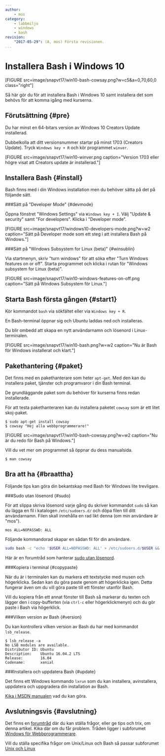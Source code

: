 ```yaml
---
author:
    - mos
category: 
    - labbmiljo
    - windows
    - bash
revision:
    "2017-05-29": (A, mos) Första revisionen.
...
```

Installera Bash i Windows 10
==================================

[FIGURE src=image/snapvt17/win10-bash-cowsay.png?w=c5&a=0,70,60,0 class="right"]

Så här gör du för att installera Bash i Windows 10 samt installera det som behövs för att komma igång med kurserna.

<!--more-->



Förutsättning {#pre}
-------------------------------

Du har minst en 64-bitars version av Windows 10 Creators Update installerad. 

Dubbelkolla att ditt versionsnummer startar på minst 1703 (Creators Update). Tryck `Windows key + R` och kör programmet `winver`. 

[FIGURE src=image/snapvt17/win10-winver.png caption="Version 1703 eller högre visat att Creators update är installerad."]



Installera Bash {#install}
-------------------------------

Bash finns med i din Windows installation men du behöver sätta på det på följande sätt.



###Sätt på "Developer Mode" {#devmode}

Öppna fönstret "Windows Settings" via `Windows key + I`. Välj "Update & security" samt "For developers". Klicka i "Developer mode".

[FIGURE src=image/snapvt17/windows10-developers-mode.png?w=w2 caption="Sätt på Developer mode som ett steg i att installera Bash på Windows."]



###Sätt på "Windows Subsystem for Linux (beta)" {#winsublin}

Via startmenyn, skriv "turn windows" för att söka efter "Turn Windows features on or off". Starta programmet och klicka i rutan för "Windows subsystem for Linux (beta)".

[FIGURE src=image/snapvt17/win10-windows-features-on-off.png caption="Sätt på Windows Subsystem för Linux."]



<!--
###Aktivera "Windows Subsystem for Linux (beta)" {#aktivera}

Du kan nu aktivera bash för Windows genom att köra följande kommandorad i Power Shell som Administratör.

```text
Enable-WindowsOptionalFeature -Online -FeatureName Microsoft-Windows-Subsystem-Linux
```
-->



Starta Bash första gången {#start1}
-------------------------------

Kör kommandot `bash` via sökfältet eller via `Windows key + R`.

En Bash-terminal öppnar sig och Ubuntu laddas ned och installeras.

Du blir ombedd att skapa en nytt användarnamn och lösenord i Linux-terminalen.

[FIGURE src=image/snapvt17/win10-bash.png?w=w2 caption="Nu är Bash för Windows installerat och klart."]



Pakethantering {#paket}
------------------------------

Det finns med en pakethanterare som heter `apt-get`. Med den kan du installera paket, tjänster och programvaror i din Bash terminal.

De grundläggande paket som du behöver för kurserna finns redan installerade.

För att testa pakethanteraren kan du installera paketet `cowsay` som är ett litet skoj-paket.

```text
$ sudo apt-get install cowsay
$ cowsay "Hej alla webbprogrammerare!"
```

[FIGURE src=image/snapvt17/win10-bash-cowsay.png?w=w2 caption="Nu är du redo för Bash på Windows."]

Vill du vet mer om programmet så öppnar du dess manualsida.

```text
$ man cowsay
```



Bra att ha {#braattha}
------------------------------

Följande tips kan göra din bekantskap med Bash för Windows lite trevligare.



###Sudo utan lösenord {#sudo}

För att slippa skriva lösenord varje gång du skriver kommandot `sudo` så kan du lägga en fil i katalogen `/etc/sudoers.d/` och döpa filen till ditt användarnamn. Filen skall innehålla en rad likt denna (om min användare är "mos").

```text
mos ALL=NOPASSWD: ALL
```

Följande kommandorad skapar en sådan fil för din användare.

```bash
sudo bash -c "echo '$USER ALL=NOPASSWD: ALL' > /etc/sudoers.d/$USER && cat /etc/sudoers.d/$USER"
```

Här är en forumtråd som hanterar [sudo utan lösenord](t/4327).



###Kopiera i terminal {#copypaste}

När du är i terminalen kan du markera ett textstycke med musen och högerklicka. Sedan kan du göra paste genom att högerklicka igen. Detta fungerar även om du vill göra paste till ett fönster utanför Bash.

Vill du kopiera från ett annat fönster till Bash så markerar du texten och lägger den i copy-bufferten (via `ctrl-c` eller högerklickmenyn) och du gör paste i Bash via högerklick.



###Vilken version av Bash {#version}

Du kan kontrollera vilken version av Bash du har med kommandot `lsb_release`.

```
$ lsb_release -a
No LSB modules are available.
Distributor ID: Ubuntu
Description:    Ubuntu 16.04.2 LTS
Release:        16.04
Codename:       xenial
```



###Installera och uppdatera Bash {#update}

Det finns ett Windows kommando `lxrun` som du kan installera, avinstallera, uppdatera och uppgradera din installation av Bash.

[Kika i MSDN manualen](https://msdn.microsoft.com/en-us/commandline/wsl/reference) vad du kan göra.



Avslutningsvis {#avslutning}
------------------------------

Det finns en [forumtråd](t/6515) där du kan ställa frågor, eller ge tips och trix, om denna artikel. Kika där om du får problem. Tråden ligger i subforumet [Windows för Webbprogrammerare](forum/viewforum.php?f=55).

Vill du ställa specifika frågor om Unix/Linux och Bash så passar subforumet [Unix och Linux](forum/viewforum.php?f=49)
